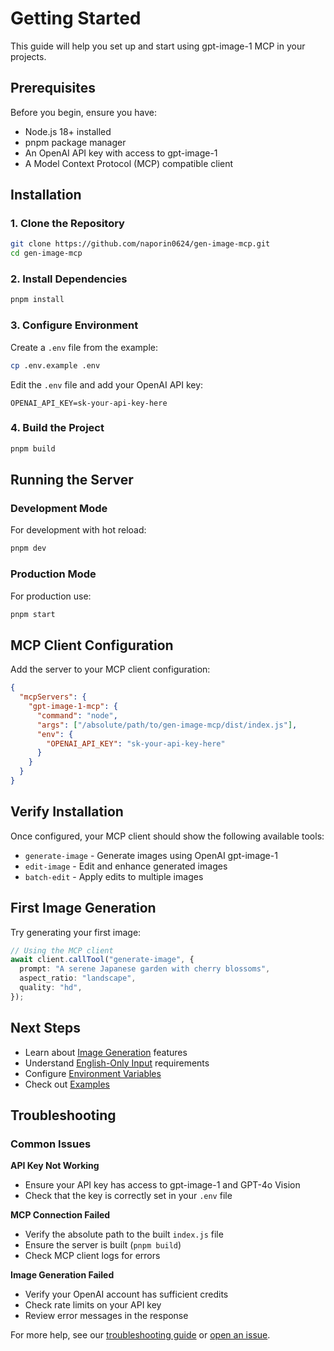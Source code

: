 # Getting Started

This guide will help you set up and start using gpt-image-1 MCP in your projects.

## Prerequisites

Before you begin, ensure you have:

- Node.js 18+ installed
- pnpm package manager
- An OpenAI API key with access to gpt-image-1
- A Model Context Protocol (MCP) compatible client

## Installation

### 1. Clone the Repository

```bash
git clone https://github.com/naporin0624/gen-image-mcp.git
cd gen-image-mcp
```

### 2. Install Dependencies

```bash
pnpm install
```

### 3. Configure Environment

Create a `.env` file from the example:

```bash
cp .env.example .env
```

Edit the `.env` file and add your OpenAI API key:

```env
OPENAI_API_KEY=sk-your-api-key-here
```

### 4. Build the Project

```bash
pnpm build
```

## Running the Server

### Development Mode

For development with hot reload:

```bash
pnpm dev
```

### Production Mode

For production use:

```bash
pnpm start
```

## MCP Client Configuration

Add the server to your MCP client configuration:

```json
{
  "mcpServers": {
    "gpt-image-1-mcp": {
      "command": "node",
      "args": ["/absolute/path/to/gen-image-mcp/dist/index.js"],
      "env": {
        "OPENAI_API_KEY": "sk-your-api-key-here"
      }
    }
  }
}
```

## Verify Installation

Once configured, your MCP client should show the following available tools:

- `generate-image` - Generate images using OpenAI gpt-image-1
- `edit-image` - Edit and enhance generated images
- `batch-edit` - Apply edits to multiple images

## First Image Generation

Try generating your first image:

```typescript
// Using the MCP client
await client.callTool("generate-image", {
  prompt: "A serene Japanese garden with cherry blossoms",
  aspect_ratio: "landscape",
  quality: "hd",
});
```

## Next Steps

- Learn about [Image Generation](/guide/image-generation) features
- Understand [English-Only Input](/guide/japanese-translation) requirements
- Configure [Environment Variables](/guide/environment-variables)
- Check out [Examples](/examples/basic-usage)

## Troubleshooting

### Common Issues

**API Key Not Working**

- Ensure your API key has access to gpt-image-1 and GPT-4o Vision
- Check that the key is correctly set in your `.env` file

**MCP Connection Failed**

- Verify the absolute path to the built `index.js` file
- Ensure the server is built (`pnpm build`)
- Check MCP client logs for errors

**Image Generation Failed**

- Verify your OpenAI account has sufficient credits
- Check rate limits on your API key
- Review error messages in the response

For more help, see our [troubleshooting guide](/guide/troubleshooting) or [open an issue](https://github.com/naporin0624/gen-image-mcp/issues).
